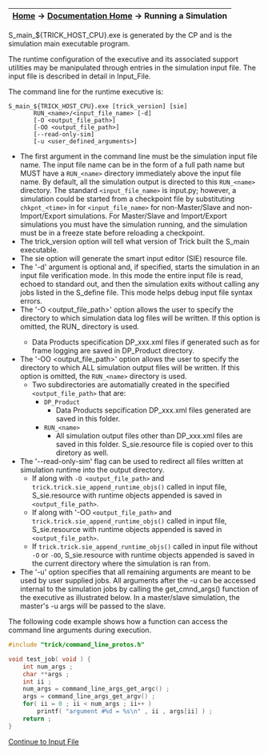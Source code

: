 | [Home](/trick) → [Documentation Home](../Documentation-Home) → Running a Simulation |
|------------------------------------------------------------------|

S_main_${TRICK_HOST_CPU}.exe is generated by the CP and is the simulation main executable program.

The runtime configuration of the executive and its associated support utilities may be manipulated through entries in the simulation input file. The input file is described in detail in Input_File.

The command line for the runtime executive is:

```
S_main_${TRICK_HOST_CPU}.exe [trick_version] [sie]
       RUN_<name>/<input_file_name> [-d]
       [-O <output_file_path>]
       [-OO <output_file_path>]
       [--read-only-sim]
       [-u <user_defined_arguments>]
```

- The first argument in the command line must be the simulation input file name. The input file name can be in the form of a full path name but MUST have a `RUN_<name>` directory immediately above the input file name. By default, all the simulation output is directed to this `RUN_<name>` directory. The standard `<input_file_name>` is input.py; however, a simulation could be started from a checkpoint file by substituting `chkpnt_<time>` in for `<input_file_name>` for non-Master/Slave and non-Import/Export simulations. For Master/Slave and Import/Export simulations you must have the simulation running, and the simulation must be in a freeze state before reloading a checkpoint.
- The trick_version option will tell what version of Trick built the S_main executable.
- The sie option will generate the smart input editor (SIE) resource file.
- The '-d' argument is optional and, if specified, starts the simulation in an input file verification mode. In this mode the entire input file is read, echoed to standard out, and then the simulation exits without calling any jobs listed in the S_define file. This mode helps debug input file syntax errors.
- The '-O <output_file_path>' option allows the user to specify the directory to which simulation data log files will be written. If this option is omitted, the RUN_<name> directory is used. 
  - Data Products specification DP_xxx.xml files if generated such as for frame logging are saved in DP_Product directory.
- The '-OO <output_file_path>' option allows the user to specify the directory to which ALL simulation output files will be written. If this option is omitted, the `RUN_<name>` directory is used.
  - Two subdirectories are automatially created in the specified `<output_file_path>` that are:
    - `DP_Product`
      - Data Products sepcification DP_xxx.xml files generated are saved in this folder.
    - `RUN_<name>`
      - All simulation output files other than DP_xxx.xml files are saved in this folder. S_sie.resource file is copied over to this diretory as well.
- The '--read-only-sim' flag can be used to redirect all files written at simulation runtime into the output directory.
  - If along with `-O <output_file_path>` and `trick.trick.sie_append_runtime_objs()` called in input file, S_sie.resource with runtime objects appended is saved in `<output_file_path>`.
  - If along with '-OO `<output_file_path>` and `trick.trick.sie_append_runtime_objs()` called in input file, S_sie.resource with runtime objects appended is saved in `<output_file_path>`.
  - If `trick.trick.sie_append_runtime_objs()` called in input file without `-O` or `-OO`, S_sie.resource with runtime objects appended is saved in the current directory where the simulation is ran from.
- The '-u' option specifies that all remaining arguments are meant to be used by user supplied jobs. All arguments after the -u can be accessed internal to the simulation jobs by calling the get_cmnd_args() function of the executive as illustrated below. In a master/slave simulation, the master's -u args will be passed to the slave.

The following code example shows how a function can access the command line arguments during execution.

```c++
#include "trick/command_line_protos.h"

void test_job( void ) {
    int num_args ;
    char **args ;
    int ii ;
    num_args = command_line_args_get_argc() ;
    args = command_line_args_get_argv() ;
    for( ii = 0 ; ii < num_args ; ii++ )
        printf( "argument #%d = %s\n" , ii , args[ii] ) ;
    return ;
}
```

[Continue to Input File](Input-File)
